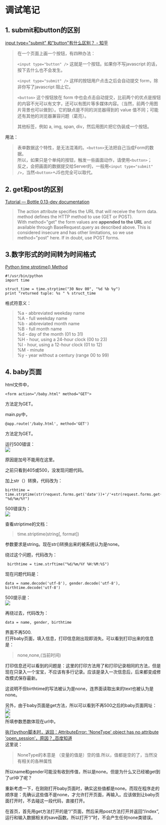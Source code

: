 # 调试笔记  

## 1. submit和button的区别  
[input type="submit" 和"button"有什么区别？ - 知乎](https://www.zhihu.com/question/20839977)  
> 在一个页面上画一个按钮，有四种办法：  
> 
>  `<input type="button" />` 这就是一个按钮。如果你不写javascript 的话，按下去什么也不会发生。  
> 
> `<input type="submit" />` 这样的按钮用户点击之后会自动提交 form，除非你写了javascript 阻止它。   
> 
> `<button>` 这个按钮放在 form 中也会点击自动提交，比前两个的优点是按钮的内容不光可以有文字，还可以有图片等多媒体内容。（当然，前两个用图片背景也可以做到）。它的缺点是不同的浏览器得到的 value 值不同；可能还有其他的浏览器兼容问题（葛亮）。  
> 
> 其他标签，例如 a, img, span, div，然后用图片把它伪装成一个按钮。  

用法：  
> 表单数据这个特性，是无法混淆的。`<button>`无法把自己当成Form的数据。  
> 所以，如果只是个单纯的按钮，触发一些画面动作，请使用`<button>`；  
> 反之，会把画面的数据提交给Server的，一般用`<input type="submit" />`，当然`<button>`+JS也完全可以取代。   

## 2. get和post的区别   
[Tutorial — Bottle 0.13-dev documentation](http://bottlepy.org/docs/dev/tutorial.html#request-data)   

> The action attribute specifies the URL that will receive the form data. method defines the HTTP method to use (GET or POST).   
> With method="get" the form values are **appended to the URL** and available through BaseRequest.query as described above. This is considered insecure and has other limitations, so we use method="post" here. If in doubt, use POST forms.

## 3.数字形式的时间转为时间格式  
[Python time strptime() Method](http://www.tutorialspoint.com/python/time_strptime.htm)  

    #!/usr/bin/python
	import time
	
	struct_time = time.strptime("30 Nov 00", "%d %b %y")
	print "returned tuple: %s " % struct_time

格式符意义：  
> %a - abbreviated weekday name  
%A - full weekday name  
%b - abbreviated month name  
%B - full month name  
%d - day of the month (01 to 31)  
%H - hour, using a 24-hour clock (00 to 23)  
%I - hour, using a 12-hour clock (01 to 12)  
%M - minute  
%y - year without a century (range 00 to 99)  

## 4. baby页面  

html文件中，  

    <form action="/baby.html" method="GET">  
方法定为GET。  

main.py中，  

    @app.route('/baby.html', method='GET')  
方法定为GET。  

运行500错误：  
![](http://7xotr7.com1.z0.glb.clouddn.com/15-12-16/29745709.jpg)  

原因是加号不能用在这里。  

之前只看到405或500，没发现问题代码。  

加上str（）转换，代码改为：  

    birthtime = time.strptime(str(request.forms.get('date'))+'/'+str(request.forms.get('month'))+'/'+str(request.forms.get('year')), "%d/%m/%Y")  

500错误为：  
![](http://7xotr7.com1.z0.glb.clouddn.com/15-12-17/29359471.jpg)  

查看striptime的文档：  
> time.striptime(string[, format])  

参数要求是string。现在str()转换出来的被系统认为是none。  

绕过这个问题，代码改为：  

     birthtime = time.strftime("%d/%m/%Y %H:%M:%S")  

现在问题代码是：  

    data = name.decode('utf-8'), gender.decode('utf-8'), birthtime.decode('utf-8')  

500提示是：  
![](http://7xotr7.com1.z0.glb.clouddn.com/15-12-17/35234971.jpg)  

再绕过去，代码改为：  

    data = name, gender, birthtime  

界面不再500.  
打开baby页面，填入信息，打印信息刚出现即消失。可以看到打印出来的信息是：  

> none,none,(当前时间)  

打印信息还可以看到的问题是：这里的打印方法用了和打印记录相同的方法，但是现在只录入一个宝宝，不应该有多行记录。应该是录入一次信息后，后来都变成修改模式保存最新。

这说明不但birthtime的写法被认为是none，连界面读取出来的text也被认为是none。  

另外，由于baby页面是get方法，所以可以看到不再500之后的baby页面网址：  
![](http://7xotr7.com1.z0.glb.clouddn.com/15-12-17/22143236.jpg)    
![](http://7xotr7.com1.z0.glb.clouddn.com/15-12-17/78667476.jpg)  
所填参数悉数体现在url中。  

[执行python脚本时，返回：AttributeError: 'NoneType' object has no attribute 'open_session'，原因？_百度知道](http://zhidao.baidu.com/question/499301263.html)  
这里说：  
> NoneType的本意是 （变量的值是）空的值.所以，值都是空的了，当然没有相关的各种属性  

所以name和gender可能没有收到传值，所以是none。但是为什么又已经被get到了url中了呢？  

重新考虑一下，在刚刚打开baby页面时，确实这些值都是none。而现在程序走的顺序是：先确认这些值不是none，才允许打开页面，再输入。应该做到让baby页面打开时，不去碰这一段代码，直接打开。  

在首页，首先用get方法打开的是“/”页面，然后采用post方法打开并返回“/index”,运行和输入数据相关的save函数。所以打开“/”时，不会产生任何none类错误。  